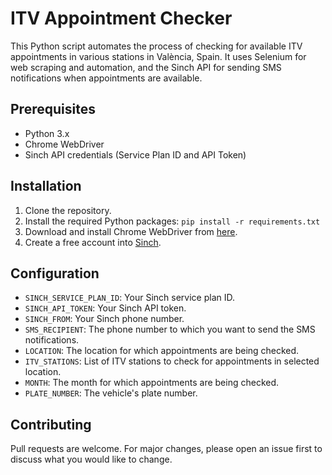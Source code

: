 # ITV Appointment Checker
This Python script automates the process of checking for available ITV appointments in various stations in València, Spain. It uses Selenium for web scraping and automation, and the Sinch API for sending SMS notifications when appointments are available.

## Prerequisites
- Python 3.x
- Chrome WebDriver
- Sinch API credentials (Service Plan ID and API Token)

## Installation
1. Clone the repository.
2. Install the required Python packages: `pip install -r requirements.txt`
3. Download and install Chrome WebDriver from [here](https://sites.google.com/a/chromium.org/chromedriver/downloads).
4. Create a free account into [Sinch](https://www.sinch.com/).

## Configuration
- `SINCH_SERVICE_PLAN_ID`: Your Sinch service plan ID.
- `SINCH_API_TOKEN`: Your Sinch API token.
- `SINCH_FROM`: Your Sinch phone number.
- `SMS_RECIPIENT`: The phone number to which you want to send the SMS notifications.
- `LOCATION`: The location for which appointments are being checked.
- `ITV_STATIONS`: List of ITV stations to check for appointments in selected location.
- `MONTH`: The month for which appointments are being checked.
- `PLATE_NUMBER`: The vehicle's plate number.

## Contributing
Pull requests are welcome. For major changes, please open an issue first to discuss what you would like to change.
